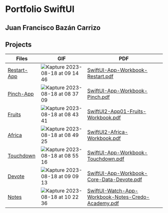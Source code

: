 # Portfolio SwiftUI
## Juan Francisco Bazán Carrizo

## Projects
| Files | GIF | PDF |
| ------------- | ------------- | ------------- |
| [Restart-App](https://github.com/FranBazan11/SwiftUIMasterclass/tree/master/Restart-App/Students)  | ![Kapture 2023-08-18 at 09 14 46](https://github.com/FranBazan11/SwiftUIMasterclass/assets/63799020/6ce88cd9-6598-49b2-a5c5-b638a4b74c7c) | [SwiftUI-App-Workbook-Restart.pdf](https://github.com/FranBazan11/SwiftUIMasterclass/files/12373623/SwiftUI-App-Workbook-Restart.pdf) |
| [Pinch-App](https://github.com/FranBazan11/SwiftUIMasterclass/tree/master/Pinch%20App/Students)  | ![Kapture 2023-08-18 at 08 37 09](https://github.com/FranBazan11/SwiftUIMasterclass/assets/63799020/648007dc-17f5-467a-8c0d-f82519d27c9c) |[SwiftUI-App-Workbook-Pinch.pdf](https://github.com/FranBazan11/SwiftUIMasterclass/files/12379262/SwiftUI-App-Workbook-Pinch.pdf) |
| [Fruits](https://github.com/FranBazan11/SwiftUIMasterclass/tree/master/SUI2-APP-FRUITS/Students) | ![Kapture 2023-08-18 at 08 43 41](https://github.com/FranBazan11/SwiftUIMasterclass/assets/63799020/9686ae06-f876-4d9e-8949-b8d5eabd89f4) |[SwiftUI2-App01-Fruits-Workbook.pdf](https://github.com/FranBazan11/SwiftUIMasterclass/files/12379327/SwiftUI2-App01-Fruits-Workbook.pdf) |
| [Africa](https://github.com/FranBazan11/SwiftUIMasterclass/tree/master/AFRICA-App/Students) | ![Kapture 2023-08-18 at 08 49 25](https://github.com/FranBazan11/SwiftUIMasterclass/assets/63799020/a3f2578e-91f1-4ab0-9982-aada0bffca32) | [SwiftUI2-Africa-Workbook.pdf](https://github.com/FranBazan11/SwiftUIMasterclass/files/12379368/SwiftUI2-App02-Workbook.pdf) |
| [Touchdown](https://github.com/FranBazan11/SwiftUIMasterclass/tree/master/APP-TOUCHDOWN/Students) | ![Kapture 2023-08-18 at 08 55 16](https://github.com/FranBazan11/SwiftUIMasterclass/assets/63799020/90e3e7bc-740e-4864-9245-6bc11d78b44e) | [SwiftUI-App-Workbook-Touchdown.pdf](https://github.com/FranBazan11/SwiftUIMasterclass/files/12379436/SwiftUI-App-Workbook-Touchdown.pdf) |
| [Devote](https://github.com/FranBazan11/SwiftUIMasterclass/tree/master/DEVOTE/Students) | ![Kapture 2023-08-18 at 09 09 13](https://github.com/FranBazan11/SwiftUIMasterclass/assets/63799020/623e4f18-d2bd-4e84-b12a-ed96595f0fe1) | [SwiftUI-App-Workbook-Core-Data-Devote.pdf](https://github.com/FranBazan11/SwiftUIMasterclass/files/12379589/SwiftUI-App-Workbook-Core-Data-Devote.pdf) |
| [Notes](https://github.com/FranBazan11/SwiftUIMasterclass/tree/master/NOTES-APP/Students) | ![Kapture 2023-08-18 at 10 22 36](https://github.com/FranBazan11/SwiftUIMasterclass/assets/63799020/d5c70eed-8952-4cc8-b5dc-88b13959a814) | [SwiftUI-Watch-App-Workbook-Notes-Credo-Academy.pdf](https://github.com/FranBazan11/SwiftUIMasterclass/files/12380317/SwiftUI-Watch-App-Workbook-Notes-Credo-Academy.pdf)|
